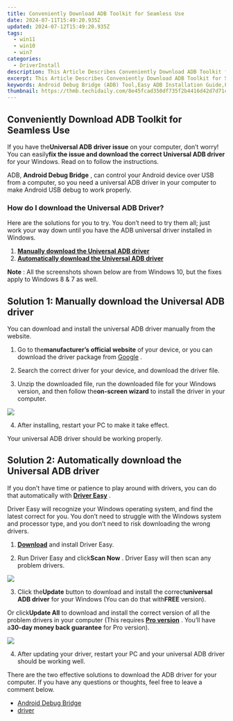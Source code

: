 ```yaml
---
title: Conveniently Download ADB Toolkit for Seamless Use
date: 2024-07-11T15:49:20.935Z
updated: 2024-07-12T15:49:20.935Z
tags:
  - win11
  - win10
  - win7
categories:
  - DriverInstall
description: This Article Describes Conveniently Download ADB Toolkit for Seamless Use
excerpt: This Article Describes Conveniently Download ADB Toolkit for Seamless Use
keywords: Android Debug Bridge (ADB) Tool,Easy ADB Installation Guide,Free ADB Suite Download,Seamless ADB Usage Tips,Quick ADB Downloads for Developers,Optimal ADB Tools Setup,Streamlined ADB Integration
thumbnail: https://thmb.techidaily.com/8e45fcad350df735f2b4416d42d7d71c8933e8227de663d1016dd55e7780d59f.jpg
---
```


## Conveniently Download ADB Toolkit for Seamless Use

 If you have the**Universal ADB driver issue** on your computer, don’t worry! You can easily**fix the issue and download the correct Universal ADB driver** for your Windows. Read on to follow the instructions.

 ADB, **Android Debug Bridge** , can control your Android device over USB from a computer, so you need a universal ADB driver in your computer to make Android USB debug to work properly.

### How do I download the Universal ADB Driver?

 Here are the solutions for you to try. You don’t need to try them all; just work your way down until you have the ADB universal driver installed in Windows.

1. [**Manually download the Universal ADB driver**](#Solution1)
2. [**Automatically download the Universal ADB driver**](#Solution2)

**Note** : All the screenshots shown below are from Windows 10, but the fixes apply to Windows 8 & 7 as well.

## **Solution 1: Manually download the Universal ADB driver**

 You can download and install the universal ADB driver manually from the website.

 1) Go to the**manufacturer’s official website** of your device, or you can download the driver package from [Google](https://developer.android.com/studio/run/win-usb.html) .

 2) Search the correct driver for your device, and download the driver file.

 3) Unzip the downloaded file, run the downloaded file for your Windows version, and then follow the**on-screen wizard** to install the driver in your computer.

![](https://images.drivereasy.com/wp-content/uploads/2018/03/img_5aab893956687.png)

4) After installing, restart your PC to make it take effect.

Your universal ADB driver should be working properly.

## **Solution 2: Automatically download the Universal ADB driver**

 If you don’t have time or patience to play around with drivers, you can do that automatically with **[Driver Easy](https://tools.techidaily.com/drivereasy/download/)**  .

 Driver Easy will recognize your Windows operating system, and find the latest correct for you. You don’t need to struggle with the Windows system and processor type, and you don’t need to risk downloading the wrong drivers.

 1) **[Download](https://tools.techidaily.com/drivereasy/download/)**  and install Driver Easy.

 2) Run Driver Easy and click**Scan Now** . Driver Easy will then scan any problem drivers.

![](https://images.drivereasy.com/wp-content/uploads/2018/03/img_5aa7822147f07.png)

 3) Click the**Update** button to download and install the correct**universal ADB driver** for your Windows (You can do that with**FREE** version).

 Or click**Update All** to download and install the correct version of all the problem drivers in your computer (This requires **[Pro version](https://tools.techidaily.com/drivereasy/download/)**  . You’ll have a**30-day money back guarantee** for Pro version).

![](https://images.drivereasy.com/wp-content/uploads/2018/03/img_5aab95e441a50.jpg)

 4) After updating your driver, restart your PC and your universal ADB driver should be working well.

 There are the two effective solutions to download the ADB driver for your computer. If you have any questions or thoughts, feel free to leave a comment below.

* [Android Debug Bridge](https://store.drivereasy.com/order/cart.php?PRODS=4731822&QTY=1&AFFILIATE=108875)
* [driver](https://tools.techidaily.com/drivereasy/download/)

<ins class="adsbygoogle"
     style="display:block"
     data-ad-format="autorelaxed"
     data-ad-client="ca-pub-7571918770474297"
     data-ad-slot="1223367746"></ins>



<ins class="adsbygoogle"
     style="display:block"
     data-ad-client="ca-pub-7571918770474297"
     data-ad-slot="8358498916"
     data-ad-format="auto"
     data-full-width-responsive="true"></ins>




